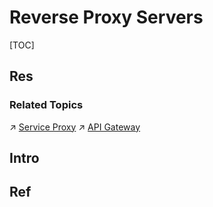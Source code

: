 # Reverse Proxy Servers

[TOC]



## Res
### Related Topics
↗ [Service Proxy](../../../☁️%20Cloud%20Native/Cloud%20Platform%20(System%20Level%20Engineering)/🥋%20Orchestration%20&%20Management/Service%20Proxy/Service%20Proxy.md)
↗ [API Gateway](../../../☁️%20Cloud%20Native/Cloud%20Platform%20(System%20Level%20Engineering)/🥋%20Orchestration%20&%20Management/API%20Gateway/API%20Gateway.md)



## Intro



## Ref
[Oracle WebLogic Server]: https://www.oracle.com/java/weblogic/

[IBM WebSphere Application Server]: https://www.ibm.com/cloud/websphere-application-server
